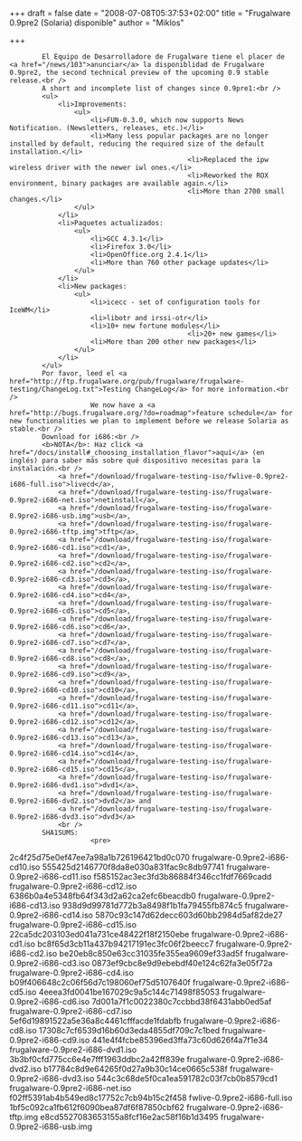 
+++
draft = false
date = "2008-07-08T05:37:53+02:00"
title = "Frugalware 0.9pre2 (Solaria) disponible"
author = "Miklos"

+++

            El Equipo de Desarrolladore de Frugalware tiene el placer de <a href="/news/103">anunciar</a> la disponiblidad de Frugalware 0.9pre2, the second technical preview of the upcoming 0.9 stable release.<br />
            A short and incomplete list of changes since 0.9pre1:<br />
            <ul>
                <li>Improvements:
                    <ul>
                        <li>FUN-0.3.0, which now supports News Notification. (Newsletters, releases, etc.)</li>
                        <li>Many less popular packages are no longer installed by default, reducing the required size of the default installation.</li>
                                                <li>Replaced the ipw wireless driver with the newer iwl ones.</li>
                                                <li>Reworked the ROX environment, binary packages are available again.</li>
                                                <li>More than 2700 small changes.</li>
                    </ul>
                </li>
                <li>Paquetes actualizados:
                    <ul>
                        <li>GCC 4.3.1</li>
                        <li>Firefox 3.0</li>
                        <li>OpenOffice.org 2.4.1</li>
                        <li>More than 760 other package updates</li>
                    </ul>
                </li>
                <li>New packages:
                    <ul>
                        <li>icecc - set of configuration tools for IceWM</li>
                        <li>libotr and irssi-otr</li>
                        <li>10+ new fortune modules</li>
                                                <li>20+ new games</li>
                        <li>More than 200 other new packages</li>
                    </ul>
                </li>
            </ul>
            Por favor, leed el <a href="http://ftp.frugalware.org/pub/frugalware/frugalware-testing/ChangeLog.txt">Testing ChangeLog</a> for more information.<br />
                        We now have a <a href="http://bugs.frugalware.org/?do=roadmap">feature schedule</a> for new functionalities we plan to implement before we release Solaria as stable.<br />
            Download for i686:<br />
            <b>NOTA</b>: Haz click <a href="/docs/install#_choosing_installation_flavor">aquí</a> (en inglés) para saber más sobre qué dispositivo necesitas para la instalación.<br />
                <a href="/download/frugalware-testing-iso/fwlive-0.9pre2-i686-full.iso">livecd</a>,
                <a href="/download/frugalware-testing-iso/frugalware-0.9pre2-i686-net.iso">netinstall</a>,
                <a href="/download/frugalware-testing-iso/frugalware-0.9pre2-i686-usb.img">usb</a>,
                <a href="/download/frugalware-testing-iso/frugalware-0.9pre2-i686-tftp.img">tftp</a>,
                <a href="/download/frugalware-testing-iso/frugalware-0.9pre2-i686-cd1.iso">cd1</a>,
                <a href="/download/frugalware-testing-iso/frugalware-0.9pre2-i686-cd2.iso">cd2</a>,
                <a href="/download/frugalware-testing-iso/frugalware-0.9pre2-i686-cd3.iso">cd3</a>,
                <a href="/download/frugalware-testing-iso/frugalware-0.9pre2-i686-cd4.iso">cd4</a>,
                <a href="/download/frugalware-testing-iso/frugalware-0.9pre2-i686-cd5.iso">cd5</a>,
                <a href="/download/frugalware-testing-iso/frugalware-0.9pre2-i686-cd6.iso">cd6</a>,
                <a href="/download/frugalware-testing-iso/frugalware-0.9pre2-i686-cd7.iso">cd7</a>,
                <a href="/download/frugalware-testing-iso/frugalware-0.9pre2-i686-cd8.iso">cd8</a>,
                <a href="/download/frugalware-testing-iso/frugalware-0.9pre2-i686-cd9.iso">cd9</a>,
                <a href="/download/frugalware-testing-iso/frugalware-0.9pre2-i686-cd10.iso">cd10</a>,
                <a href="/download/frugalware-testing-iso/frugalware-0.9pre2-i686-cd11.iso">cd11</a>,
                <a href="/download/frugalware-testing-iso/frugalware-0.9pre2-i686-cd12.iso">cd12</a>,
                <a href="/download/frugalware-testing-iso/frugalware-0.9pre2-i686-cd13.iso">cd13</a>,
                <a href="/download/frugalware-testing-iso/frugalware-0.9pre2-i686-cd14.iso">cd14</a>,
                <a href="/download/frugalware-testing-iso/frugalware-0.9pre2-i686-cd15.iso">cd15</a>,
                <a href="/download/frugalware-testing-iso/frugalware-0.9pre2-i686-dvd1.iso">dvd1</a>,
                <a href="/download/frugalware-testing-iso/frugalware-0.9pre2-i686-dvd2.iso">dvd2</a> and
                <a href="/download/frugalware-testing-iso/frugalware-0.9pre2-i686-dvd3.iso">dvd3</a>
                <br />
            SHA1SUMS:
                        <pre>
2c4f25d75e0ef47ee7a98a1b726196421bd0c070  frugalware-0.9pre2-i686-cd10.iso
555425d2146770f8da8e030a831fac9c8db97741  frugalware-0.9pre2-i686-cd11.iso
f585152ac3ec3fd3b86884f346cc1fdf7669cadd  frugalware-0.9pre2-i686-cd12.iso
6386b0a4e5348fb64f343d2a62ca2efc6beacdb0  frugalware-0.9pre2-i686-cd13.iso
938d9d99781d772b3a8498f1b1fa79455fb874c5  frugalware-0.9pre2-i686-cd14.iso
5870c93c147d62decc603d60bb2984d5af82de27  frugalware-0.9pre2-i686-cd15.iso
22ca5dc203103ed041a731ce48422f18f2150ebe  frugalware-0.9pre2-i686-cd1.iso
bc8f65d3cb11a437b94217191ec3fc06f2beecc7  frugalware-0.9pre2-i686-cd2.iso
be20eb8c850e63cc31035fe355ea9609ef33ad5f  frugalware-0.9pre2-i686-cd3.iso
0873ef9cbc8e9d9ebebdf40e124c62fa3e05f72a  frugalware-0.9pre2-i686-cd4.iso
b09f406648c2c06f56d7c198060ef75d5107640f  frugalware-0.9pre2-i686-cd5.iso
4eeea3fd0041be167029c9a5c144c71498f85053  frugalware-0.9pre2-i686-cd6.iso
7d001a7f1c0022380c7ccbbd38f6431abb0ed5af  frugalware-0.9pre2-i686-cd7.iso
5ef6d19891522a5e36a8c4461cfffacde1fdabfb  frugalware-0.9pre2-i686-cd8.iso
17308c7cf6539d16b60d3eda4855df709c7c1bed  frugalware-0.9pre2-i686-cd9.iso
441e4f4fcbe85396ed3ffa73c60d626f4a7f1e34  frugalware-0.9pre2-i686-dvd1.iso
3b3bf0cfd775cc6e4e7fff1963ddbc2a42ff839e  frugalware-0.9pre2-i686-dvd2.iso
b17784c8d9e64265f0d27a9b30c14ce0665c538f  frugalware-0.9pre2-i686-dvd3.iso
544c3c68de5f0ca1ea591782c03f7cb0b8579cd1  frugalware-0.9pre2-i686-net.iso
f02ff5391ab4b549ed8c17752c7cb94b15c2f458  fwlive-0.9pre2-i686-full.iso
1bf5c092ca1fb612f6090bea87df6f87850cbf62  frugalware-0.9pre2-i686-tftp.img
e8cd5527083653155a8fcf16e2ac58f16b1d3495  frugalware-0.9pre2-i686-usb.img
            </pre>
            
        